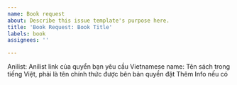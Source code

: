 ```yaml
---
name: Book request
about: Describe this issue template's purpose here.
title: 'Book Request: Book Title'
labels: book
assignees: ''

---
```


Anilist: Anilist link của quyển bạn yêu cầu
Vietnamese name: Tên sách trong tiếng Việt, phải là tên chính thức được bên bản quyền đặt
Thêm Info nếu có

<!--
Nếu bạn biết cách sử dụng json thì bạn có thể vào watchlist.json rồi làm theo như vậy và gửi vào đây
 ```json
{
    "name": "book_name",
    "other": [
      {
        "native": "tên gốc của sách nếu có"
      },
      {
        "romaji": "romaji nếu có"
      },
      {
        "english": "tên tiếng Anh nếu có"
      }
    ],
    "cover": "cover url"
  }
  ```
-->
